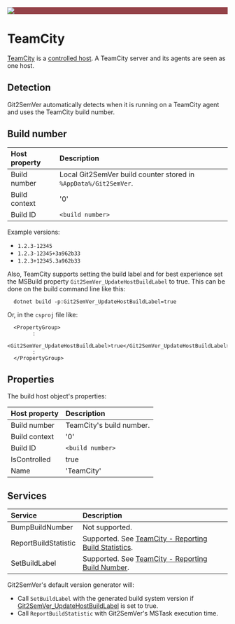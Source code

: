 ﻿---
uid: teamcity
---

<div style="background-color:#944248;padding:0px;margin-bottom:0.5em">
  <img src="https://noetictools.github.io/Git2SemVer.MSBuild/Images/Git2SemVer_banner_840x70.png"/>
</div>

# TeamCity

[TeamCity](https://www.jetbrains.com/teamcity/) is a [controlled host](xref:glossary#controlled-host). A TeamCity server and its agents are seen as one host.

## Detection

Git2SemVer automatically detects when it is running on a TeamCity agent and uses the TeamCity build number.

## Build number

| Host property | Description  |
|:--            |:--           |
| Build number  | Local Git2SemVer build counter stored in `%AppData%/Git2SemVer`. |
| Build context | '0'          |
| Build ID      | `<build number>`  |

Example versions: 
* `1.2.3-12345`
* `1.2.3-12345+3a962b33`
* `1.2.3+12345.3a962b33`

Also, TeamCity supports setting the build label and for best experience set the MSBuild property `Git2SemVer_UpdateHostBuildLabel` to true. 
This can be done on the build command line like this:

```
  dotnet build -p:Git2SemVer_UpdateHostBuildLabel=true
```

Or, in the `csproj` file like:

```
  <PropertyGroup>
        :
    <Git2SemVer_UpdateHostBuildLabel>true</Git2SemVer_UpdateHostBuildLabel>
        :
  </PropertyGroup>
```

## Properties

The build host object's properties:

| Host property | Description  |
|:-- |:-- |
| Build number  | TeamCity's build number. |
| Build context | '0' |
| Build ID      | `<build number>` |
| IsControlled          | true          |
| Name                  | 'TeamCity'    |

## Services

| Service | Description  |
|:-- |:-- |
| BumpBuildNumber       | Not supported. |
| ReportBuildStatistic  | Supported. See [TeamCity - Reporting Build Statistics](https://www.jetbrains.com/help/teamcity/service-messages.html#Reporting+Build+Statistics). |
| SetBuildLabel         | Supported. See [TeamCity - Reporting Build Number](https://www.jetbrains.com/help/teamcity/service-messages.html#Reporting+Build+Number). |

Git2SemVer's default version generator will:

* Call `SetBuildLabel` with the generated build system version if [Git2SemVer_UpdateHostBuildLabel](xref:msbuild-properties##inputs) is set to true.
* Call `ReportBuildStatistic` with Git2SemVer's MSTask execution time.